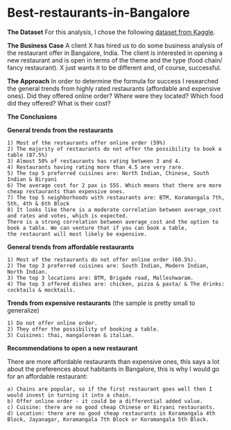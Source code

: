 # Best-restaurants-in-Bangalore

**The Dataset**
For this analysis, I chose the following [dataset from Kaggle](https://www.kaggle.com/himanshupoddar/zomato-bangalore-restaurants).

**The Business Case**
A client X has hired us to do some business analysis of the restaurant offer in Bangalore, India. The client is interested in opening a new restaurant and is open in terms of the theme and the type (food chain/ fancy restaurant). X just wants it to be different and, of course, successful. 

**The Approach**
In order to determine the formula for success I researched the general trends from highly rated restaurants (affordable and expensive ones).
Did they offered online order? Where were they located? Which food did they offered? What is their cost?

**The Conclusions**

**General trends from the restaurants**

    1) Most of the restaurants offer online order (59%)
    2) The majority of restaurants do not offer the possibility to book a table (87.5%)
    3) Almost 50% of restaurants has rating between 3 and 4.
    4) Restaurants having rating more than 4.5 are very rare.
    5) The top 5 preferred cuisines are: North Indian, Chinese, South Indian & Biryani
    6) The average cost for 2 pax is 555. Which means that there are more cheap restaurants than expensive ones.
    7) The top 5 neighborhoods with restaurants are: BTM, Koramangala 7th, 5th, 4th & 6th Block
    8) It looks like there is a moderate correlation between average_cost and rates and votes, which is expected. 
    There is a strong correlation between average_cost and the option to book a table. We can venture that if you can book a table, 
    the restaurant will most likely be expensive.
    
**General trends from affordable restaurants**
    
    1) Most of the restaurants do not offer online order (60.5%).
    2) The top 3 preferred cuisines are: South Indian, Modern Indian, North Indian.
    3) The top 3 locations are: BTM, Brigade road, Malleshwaram.
    4) The top 3 offered dishes are: chicken, pizza & pasta/ & The drinks: cocktails & mocktails.
    
**Trends from expensive restaurants** (the sample is pretty small to generalize)

    1) Do not offer online order.
    2) They offer the possibility of booking a table.
    3) Cuisines: thai, mangalorean & italian.

**Recommendations to open a new restaurant**

There are more affordable restaurants than expensive ones, this says a lot about the preferences about habitants in Bangalore, this is why I would go for an affordable restaurant:

    a) Chains are popular, so if the first restaurant goes well then I would invest in turning it into a chain.
    b) Offer online order - it could be a differential added value. 
    c) Cuisine: there are no good cheap Chinese or Biryani restaurants.
    d) Location: there are no good cheap restaurants in Koramangala 4th Block, Jayanagar, Koramangala 7th Block or Koramangala 5th Block.

